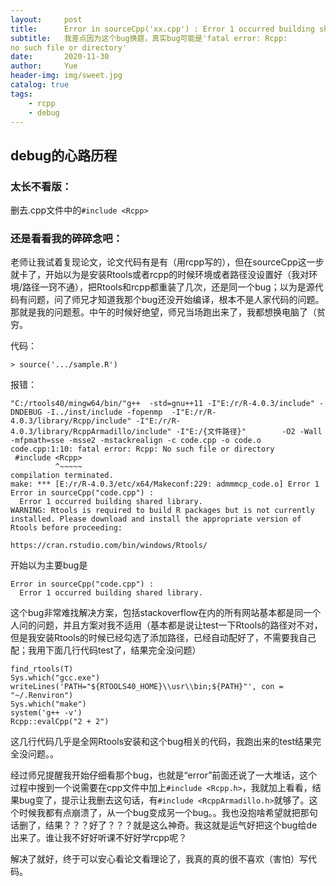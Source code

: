 ```yaml
---
layout:     post
title:      Error in sourceCpp('xx.cpp') : Error 1 occurred building shared library.
subtitle:   我差点因为这个bug换题，真实bug可能是'fatal error: Rcpp: 
no such file or directory'
date:       2020-11-30
author:     Yue
header-img: img/sweet.jpg
catalog: true
tags:
    - rcpp
    - debug	
---
```


## debug的心路历程

### 太长不看版：

删去.cpp文件中的`#include <Rcpp>`

### 还是看看我的碎碎念吧：

老师让我试着复现论文，论文代码有是有（用rcpp写的），但在sourceCpp这一步就卡了，开始以为是安装Rtools或者rcpp的时候环境或者路径没设置好（我对环境/路径一窍不通），把Rtools和rcpp都重装了几次，还是同一个bug；以为是源代码有问题，问了师兄才知道我那个bug还没开始编译，根本不是人家代码的问题。那就是我的问题惹。中午的时候好绝望，师兄当场跑出来了，我都想换电脑了（贫穷。

代码：

```
> source('.../sample.R')
```

报错：

```
"C:/rtools40/mingw64/bin/"g++  -std=gnu++11 -I"E:/r/R-4.0.3/include" -DNDEBUG -I../inst/include -fopenmp  -I"E:/r/R-4.0.3/library/Rcpp/include" -I"E:/r/R-4.0.3/library/RcppArmadillo/include" -I"E:/{文件路径}"        -O2 -Wall  -mfpmath=sse -msse2 -mstackrealign -c code.cpp -o code.o
code.cpp:1:10: fatal error: Rcpp: No such file or directory
 #include <Rcpp>
          ^~~~~~
compilation terminated.
make: *** [E:/r/R-4.0.3/etc/x64/Makeconf:229: admmmcp_code.o] Error 1
Error in sourceCpp("code.cpp") : 
  Error 1 occurred building shared library.
WARNING: Rtools is required to build R packages but is not currently installed. Please download and install the appropriate version of Rtools before proceeding:

https://cran.rstudio.com/bin/windows/Rtools/
```

开始以为主要bug是

```
Error in sourceCpp("code.cpp") : 
  Error 1 occurred building shared library.
```

这个bug非常难找解决方案，包括stackoverflow在内的所有网站基本都是同一个人问的问题，并且方案对我不适用（基本都是说让test一下Rtools的路径对不对，但是我安装Rtools的时候已经勾选了添加路径，已经自动配好了，不需要我自己配；我用下面几行代码test了，结果完全没问题）

```
find_rtools(T)
Sys.which("gcc.exe")
writeLines('PATH="${RTOOLS40_HOME}\\usr\\bin;${PATH}"', con = "~/.Renviron")
Sys.which("make")
system('g++ -v')
Rcpp::evalCpp("2 + 2")
```

这几行代码几乎是全网Rtools安装和这个bug相关的代码，我跑出来的test结果完全没问题。。

经过师兄提醒我开始仔细看那个bug，也就是“error”前面还说了一大堆话，这个过程中搜到一个说需要在cpp文件中加上`#include <Rcpp.h>`，我就加上看看，结果bug变了，提示让我删去这句话，有`#include <RcppArmadillo.h>`就够了。这个时候我都有点崩溃了，从一个bug变成另一个bug。。我也没抱啥希望就把那句话删了，结果？？？好了？？？就是这么神奇。我这就是运气好把这个bug给de出来了。谁让我不好好听课不好好学rcpp呢？

解决了就好，终于可以安心看论文看理论了，我真的真的很不喜欢（害怕）写代码。